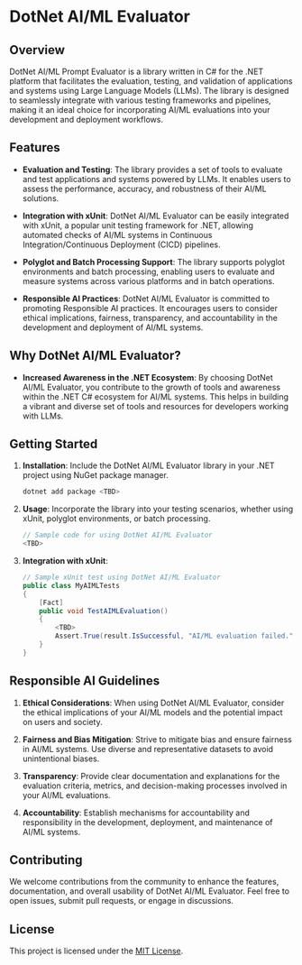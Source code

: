 # DotNet AI/ML Evaluator

## Overview

DotNet AI/ML Prompt Evaluator is a library written in C# for the .NET platform that facilitates the evaluation, testing, and validation of applications and systems using Large Language Models (LLMs). The library is designed to seamlessly integrate with various testing frameworks and pipelines, making it an ideal choice for incorporating AI/ML evaluations into your development and deployment workflows.

## Features

- **Evaluation and Testing**: The library provides a set of tools to evaluate and test applications and systems powered by LLMs. It enables users to assess the performance, accuracy, and robustness of their AI/ML solutions.

- **Integration with xUnit**: DotNet AI/ML Evaluator can be easily integrated with xUnit, a popular unit testing framework for .NET, allowing automated checks of AI/ML systems in Continuous Integration/Continuous Deployment (CICD) pipelines.

- **Polyglot and Batch Processing Support**: The library supports polyglot environments and batch processing, enabling users to evaluate and measure systems across various platforms and in batch operations.

- **Responsible AI Practices**: DotNet AI/ML Evaluator is committed to promoting Responsible AI practices. It encourages users to consider ethical implications, fairness, transparency, and accountability in the development and deployment of AI/ML systems.

## Why DotNet AI/ML Evaluator?

- **Increased Awareness in the .NET Ecosystem**: By choosing DotNet AI/ML Evaluator, you contribute to the growth of tools and awareness within the .NET C# ecosystem for AI/ML systems. This helps in building a vibrant and diverse set of tools and resources for developers working with LLMs.

## Getting Started

1. **Installation**: Include the DotNet AI/ML Evaluator library in your .NET project using NuGet package manager.

   ```bash
   dotnet add package <TBD>
   ```

2. **Usage**: Incorporate the library into your testing scenarios, whether using xUnit, polyglot environments, or batch processing.

   ```csharp
   // Sample code for using DotNet AI/ML Evaluator
   <TBD>
   ```

3. **Integration with xUnit**:

   ```csharp
   // Sample xUnit test using DotNet AI/ML Evaluator
   public class MyAIMLTests
   {
       [Fact]
       public void TestAIMLEvaluation()
       {
           <TBD>
           Assert.True(result.IsSuccessful, "AI/ML evaluation failed.");
       }
   }
   ```

## Responsible AI Guidelines

1. **Ethical Considerations**: When using DotNet AI/ML Evaluator, consider the ethical implications of your AI/ML models and the potential impact on users and society.

2. **Fairness and Bias Mitigation**: Strive to mitigate bias and ensure fairness in AI/ML systems. Use diverse and representative datasets to avoid unintentional biases.

3. **Transparency**: Provide clear documentation and explanations for the evaluation criteria, metrics, and decision-making processes involved in your AI/ML evaluations.

4. **Accountability**: Establish mechanisms for accountability and responsibility in the development, deployment, and maintenance of AI/ML systems.

## Contributing

We welcome contributions from the community to enhance the features, documentation, and overall usability of DotNet AI/ML Evaluator. Feel free to open issues, submit pull requests, or engage in discussions.

## License

This project is licensed under the [MIT License](LICENSE.md).
